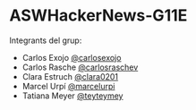 # ASWHackerNews-G11E

Integrants del grup:

- Carlos Exojo [@carlosexojo](https://github.com/carlosexojo)
- Carlos Rasche [@carlosraschev](https://github.com/carlosraschev)
- Clara Estruch [@clara0201](https://github.com/clara0201)
- Marcel Urpí [@marcelurpi](https://github.com/marcelurpi)
- Tatiana Meyer [@teyteymey](https://github.com/teyteymey)
